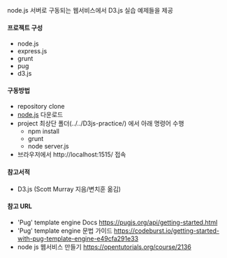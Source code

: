 node.js 서버로 구동되는 웹서비스에서 D3.js 실습 예제들을 제공

#### 프로젝트 구성
- node.js
- express.js
- grunt
- pug
- d3.js

#### 구동방법
- repository clone
- [node.js](https://nodejs.org/ko/) 다운로드
- project 최상단 폴더(../../D3js-practice/) 에서 아래 명령어 수행
   - npm install
   - grunt
   - node server.js
- 브라우저에서 http://localhost:1515/ 접속

#### 참고서적
- D3.js (Scott Murray 지음/변치훈 옮김)

#### 참고 URL
- 'Pug' template engine Docs
https://pugjs.org/api/getting-started.html
- 'Pug' template engine 문법 가이드
https://codeburst.io/getting-started-with-pug-template-engine-e49cfa291e33
- node js 웹서비스 만들기
https://opentutorials.org/course/2136